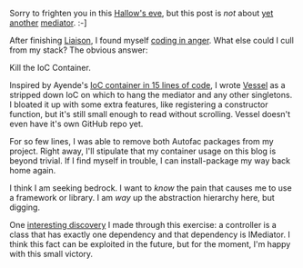 ﻿Sorry to frighten you in this [Hallow's eve][hallow], but this post is _not_ about [yet][shortbus] [another][nimbus] [mediator][liaison post]. :-]

After finishing [Liaison], I found myself [coding in anger]. What else could I cull from my stack? The obvious answer:

Kill the IoC Container.

Inspired by Ayende's [IoC container in 15 lines of code], I wrote [Vessel][vessel source] as a stripped down IoC on which to hang the mediator and any other singletons.  I bloated it up with some extra features, like registering a constructor function, but it's still small enough to read without scrolling. Vessel doesn't even have it's own GitHub repo yet.

For so few lines, I was able to remove both Autofac packages from my project. Right away, I'll stipulate that my container usage on this blog is beyond trivial. If I find myself in trouble, I can install-package my way back home again.

I think I am seeking bedrock. I want to _know_ the pain that causes me to use a framework or library. I am _way_ up the abstraction hierarchy here, but digging.

One [interesting discovery][vessel controller registration] I made through this exercise: a controller is a class that has exactly one dependency and that dependency is IMediator. I think this fact can be exploited in the future, but for the moment, I'm happy with this small victory.

[hallow]: http://en.wikipedia.org/wiki/Halloween
[shortbus]: https://github.com/mhinze/ShortBus
[nimbus]: /introducing-nimbus
[liaison post]: /introducing-liaison
[Liaison]: https://github.com/kijanawoodard/Liaison
[coding in anger]: http://programmers.stackexchange.com/a/98103
[IoC container in 15 lines of code]: http://ayende.com/blog/2886/building-an-ioc-container-in-15-lines-of-code
[vessel source]: https://github.com/kijanawoodard/Blog/blob/b67089168f218140eb3a06da1571ed94b593e377/src/Blog.Web/Infrastructure/Vessel.cs#L20
[vessel controller registration]: https://github.com/kijanawoodard/Blog/blob/b67089168f218140eb3a06da1571ed94b593e377/src/Blog.Web/Initialization/VesselConfig.cs#L29